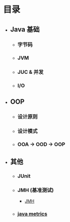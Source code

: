 # 目录

- ## Java 基础
    - ### 字节码
    - ### JVM
    - ### JUC & 并发
    - ### I/O
- ## OOP
    - ### 设计原则
    - ### 设计模式
    - ### OOA -> OOD -> OOP
- ## 其他
    - ### JUnit
    - ### JMH (基准测试)
        - [JMH](https://www.zhihu.com/question/276455629/answer/1259967560)
    - ### [java metrics]()